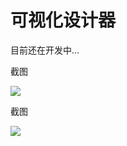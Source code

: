 # 可视化设计器

目前还在开发中...

截图

![](https://tva1.sinaimg.cn/large/00831rSTly1gcz3bpc8yij31f00u0154.jpg)

截图

![](https://tva1.sinaimg.cn/large/00831rSTly1gcz3bt0dd1j31f00u0gup.jpg)
